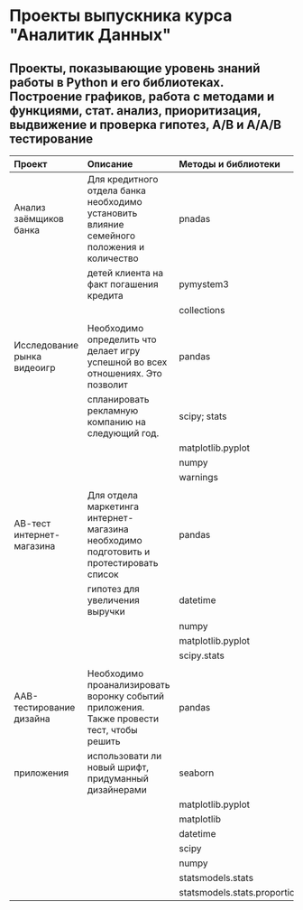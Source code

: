 # Проекты выпускника курса "Аналитик Данных" 
## Проекты, показывающие уровень знаний работы в Python и его библиотеках. Построение графиков, работа с методами и функциями, стат. анализ, приоритизация, выдвижение и проверка гипотез, A/B и A/A/B тестирование
| Проект                      | Описание                                                                                  | Методы и библиотеки         | 
|:----------------------------|:------------------------------------------------------------------------------------------|:----------------------------| 
| Анализ заёмщиков банка      | Для кредитного отдела банка необходимо установить влияние семейного положения и количество| pnadas                      |
|                             | детей клиента на факт погашения кредита                                                   | pymystem3                   |
|                             |                                                                                           | collections                 |
|                             |                                                                                           |                             |
|Исследование рынка видеоигр  |Необходимо определить что делает игру успешной во всех отношениях. Это позволит            | pandas                      |
|                             |спланировать рекламную компанию на следующий год.                                          | scipy; stats                |
|                             |                                                                                           | matplotlib.pyplot           |
|                             |                                                                                           | numpy                       |
|                             |                                                                                           | warnings                    |
|                             |                                                                                           |                             |
|АВ-тест интернет-магазина    |Для отдела маркетинга интернет-магазина необходимо подготовить и протестировать список     | pandas                      |
|                             |гипотез для увеличения выручки                                                             | datetime                    | 
|                             |                                                                                           | numpy                       |
|                             |                                                                                           | matplotlib.pyplot           |
|                             |                                                                                           | scipy.stats                 |
|                             |                                                                                           |                             |
|ААВ-тестирование дизайна     |Необходимо проанализировать воронку событий приложения. Также провести тест, чтобы решить  | pandas                      |
|приложения                   |использовати ли новый шрифт, придуманный дизайнерами                                       | seaborn                     |
|                             |                                                                                           | matplotlib.pyplot           |
|                             |                                                                                           | matplotlib                  |
|                             |                                                                                           | datetime                    | 
|                             |                                                                                           | scipy                       |
|                             |                                                                                           | numpy                       |
|                             |                                                                                           | statsmodels.stats           |
|                             |                                                                                           | statsmodels.stats.proportion|

